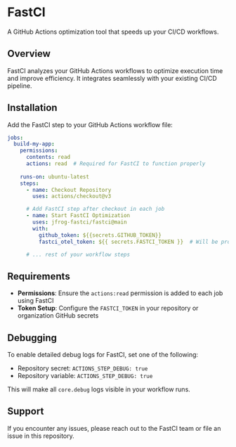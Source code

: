 # FastCI

A GitHub Actions optimization tool that speeds up your CI/CD workflows.

## Overview

FastCI analyzes your GitHub Actions workflows to optimize execution time and improve efficiency. It integrates seamlessly with your existing CI/CD pipeline.

## Installation

Add the FastCI step to your GitHub Actions workflow file:

```yaml
jobs:
  build-my-app:
    permissions:
      contents: read
      actions: read  # Required for FastCI to function properly
      
    runs-on: ubuntu-latest  
    steps:
      - name: Checkout Repository  
        uses: actions/checkout@v3

      # Add FastCI step after checkout in each job
      - name: Start FastCI Optimization
        uses: jfrog-fastci/fastci@main
        with:
          github_token: ${{secrets.GITHUB_TOKEN}}
          fastci_otel_token: ${{ secrets.FASTCI_TOKEN }}  # Will be provided to you

      # ... rest of your workflow steps
```

## Requirements

- **Permissions**: Ensure the `actions:read` permission is added to each job using FastCI
- **Token Setup**: Configure the `FASTCI_TOKEN` in your repository or organization GitHub secrets

## Debugging

To enable detailed debug logs for FastCI, set one of the following:

- Repository secret: `ACTIONS_STEP_DEBUG: true`
- Repository variable: `ACTIONS_STEP_DEBUG: true`

This will make all `core.debug` logs visible in your workflow runs.

## Support

If you encounter any issues, please reach out to the FastCI team or file an issue in this repository.
